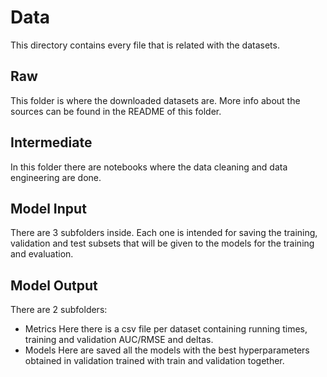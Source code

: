 # Data
This directory contains every file that is  related with the datasets.

## Raw 
This folder is where the downloaded datasets are. More info about the sources can be found in the README of this folder.

## Intermediate
In this folder there are notebooks where the data cleaning and data engineering are done.

## Model Input
There are 3 subfolders inside. Each one is intended for saving the training, validation and test subsets that will be given to the models for the training and evaluation.

## Model Output
There are 2 subfolders:
- Metrics
Here there is a csv file per dataset containing running times, training and validation AUC/RMSE and deltas.
- Models
Here are saved all the models with the best hyperparameters obtained in validation trained with train and validation together.
